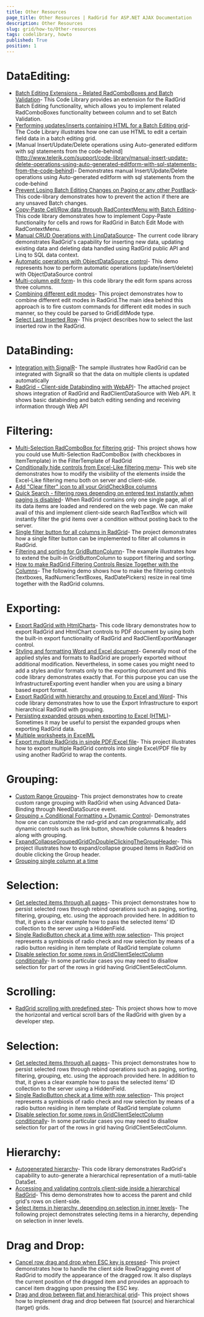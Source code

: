 ```yaml
---
title: Other Resources
page_title: Other Resources | RadGrid for ASP.NET AJAX Documentation
description: Other Resources
slug: grid/how-to/Other-resources
tags: codelibrary, howto
published: True
position: 1
---
```


# DataEditing:

* [Batch Editing Extensions - Related RadComboBoxes and Batch Validation](http://www.telerik.com/support/code-library/batch-editing-extensions---related-radcomboboxes-and-validation)-
This Code Library provides an extension for the RadGrid Batch Editing functionality, which allows you to implement related RadComboBoxes functionality between column and to set Batch Validation.
* [Performing updates/inserts containing HTML for a Batch Editing grid](http://www.telerik.com/support/code-library/performing-updates-inserts-containing-html-for-a-batch-editing-grid)-
The Code Library illustrates how one can use HTML to edit a certain field data in a batch editing grid.
* [Manual Insert/Update/Delete operations using Auto-generated editform with sql statements from the code-behind] (http://www.telerik.com/support/code-library/manual-insert-update-delete-operations-using-auto-generated-editform-with-sql-statements-from-the-code-behind)- Demonstrates manual Insert/Update/Delete operations using Auto-generated editform with sql statements from the code-behind
* [Prevent Losing Batch Editing Changes on Paging or any other PostBack](http://www.telerik.com/support/code-library/prevent-losing-batch-editing-changes-on-paging-or-any-other-postback)- This code-library demonstrates how to prevent the action if there are any unsaved Batch changes.
* [Copy-Paste Cell/Row data through RadContextMenu with Batch Editing](http://www.telerik.com/support/code-library/copy-paste-cell-row-data-through-radcontextmenu-with-batch-editing)-This code library demonstrates how to implement Copy-Paste functionality for cells and rows for RadGrid in Batch Edit Mode with RadContextMenu.
* [Manual CRUD Operations with LinqDataSource](http://www.telerik.com/support/code-library/manual-crud-operations-with-linqdatasource)- The current code library demonstrates RadGrid's capability for inserting new data, updating existing data and deleting data handled using RadGrid public API and Linq to SQL data context.
* [Automatic operations with ObjectDataSource control](http://www.telerik.com/support/code-library/automatic-operations-with-objectdatasource-control)- This demo represents how to perform automatic operations (update/insert/delete) with ObjectDataSource control
* [Multi-column edit form](http://www.telerik.com/support/code-library/multi-column-edit-form)- In this code library the edit form spans across three columns.
* [Combining different edit modes](http://www.telerik.com/support/code-library/combining-different-edit-modes)- This project demonstrates how to combine different edit modes in RadGrid.The main idea behind this approach is to fire custom commands for different edit modes in such manner, so they could be parsed to GridEditMode type.
* [Select Last Inserted Row](http://www.telerik.com/support/code-library/select-last-inserted-row)- This project describes how to select the last inserted row in the RadGrid.


# DataBinding:

* [Integration with SignalR](http://www.telerik.com/support/code-library/integration-with-signalr)- The sample illustrates how RadGrid can be integrated with SignalR so that the data on multiple clients is updated automatically
* [RadGrid - Client-side Databinding with WebAPI](http://www.telerik.com/support/code-library/radgrid---client-side-databinding-with-webapi)- The attached project shows integration of RadGrid and RadClientDataSource with Web API. It shows basic databinding and batch editing sending and receiving information through Web API


# Filtering:

* [Multi-Selection RadComboBox for filtering grid](http://www.telerik.com/support/code-library/multi-selection-radcombobox-for-filtering-grid)- This project shows how you could use Multi-Selection RadComboBox (with checkboxes in ItemTemplate) in the FilterTemplate of RadGrid
* [Conditionally hide controls from Excel-Like filtering menu](http://www.telerik.com/support/code-library/conditionally-hide-controls-from-excel-like-filtering-menu)- This web site demonstrates how to modify the visibility of the elements inside the Excel-Like filtering menu both on server and client-side.
* [Add "Clear filter" icon to all your GridCheckBox columns](http://www.telerik.com/support/code-library/add-clear-filter-icon-to-all-your-gridcheckbox-columns)
* [Quick Search - filtering rows depending on entered text instantly when paging is disabled](http://www.telerik.com/support/code-library/quick-search---filtering-rows-depending-on-entered-text-instantly-when-paging-is-disabled)- When RadGrid contains only one single page, all of its data items are loaded and rendered on the web page. We can make avail of this and implement client-side search RadTextBox which will instantly filter the grid items over a condition without posting back to the server.
* [Single filter button for all columns in RadGrid](http://www.telerik.com/support/code-library/single-filter-button-for-all-columns-in-radgrid)- The project demonstrates how a single filter button can be implemented to filter all columns in RadGrid.
* [Filtering and sorting for GridButtonColumn](http://www.telerik.com/support/code-library/filtering-and-sorting-for-gridbuttoncolumn)- The example illustrates how to extend the built-in GridButtonColumn to support filtering and sorting.
* [How to make RadGrid Filtering Controls Resize Together with the Columns](http://www.telerik.com/support/code-library/how-to-make-radgrid-filtering-controls-resize-together-with-the-columns)- The following demo shows how to make the filtering controls (textboxes, RadNumericTextBoxes, RadDatePickers) resize in real time together with the RadGrid columns.


# Exporting:

* [Export RadGrid with HtmlCharts](http://www.telerik.com/support/code-library/export-radgrid-with-htmlcharts)- This code library demonstrates how to export RadGrid and HtmlChart controls to PDF document by using both the built-in export functionality of RadGrid and RadClientExportManager control.
* [Styling and formatting Word and Excel document](http://www.telerik.com/support/code-library/styling-and-formatting-word-and-excel-document)- Generally most of the applied styles and formats to RadGrid are properly exported without additional modification. Nevertheless, in some cases you might need to add a styles and/or formats only to the exporting document and this code library demonstrates exactly that. For this purpose you can use the InfrastructureExporting event handler when you are using a binary based export format.
* [Export RadGrid with hierarchy and grouping to Excel and Word](http://www.telerik.com/support/code-library/grid-with-hierachy-and-grouping-export-to-excel)- This code library demonstrates how to use the Export Infrastructure to export hierarchical RadGrid with grouping.
* [Persisting expanded groups when exporting to Excel (HTML)](http://www.telerik.com/support/code-library/persisting-expanded-groups-when-exporting-to-excel-htm)- Sometimes it may be useful to persist the expanded groups when exporting RadGrid data.
* [Multiple worksheets in ExcelML](http://www.telerik.com/support/code-library/multiple-worksheets-in-excelml)
* [Export multiple RadGrids in single PDF/Excel file](http://www.telerik.com/support/code-library/export-multiple-radgrids-in-single-pdf-excel-file)- This project illustrates how to export multiple RadGrid controls into single Excel/PDF file by using another RadGrid to wrap the contents.


# Grouping:

* [Custom Range Grouping](http://www.telerik.com/support/code-library/custom-range-grouping)- This project demonstrates how to create custom range grouping with RadGrid when using Advanced Data-Binding through NeedDataSource event.
* [Grouping + Conditional Formatting + Dynamic Control](http://www.telerik.com/support/code-library/grouping-conditional-formatting-dynamic-control)- Demonstrates how one can customize the rad-grid and can programmatically, add dynamic controls such as link button, show/hide columns & headers along with grouping.
* [ExpandCollapseGroupedGridOnDoubleClickingTheGroupHeader](http://www.telerik.com/support/code-library/expandcollapsegroupedgridondoubleclickingthegroupheader)- This project illustrates how to expand/collapse grouped items in RadGrid on double clicking the Group header.
* [Grouping single column at a time](http://www.telerik.com/support/code-library/grouping-single-column-at-a-time)


# Selection:

* [Get selected items through all pages](www.telerik.com/support/code-library/get-selected-items-through-all-pages)- This project demonstrates how to persist selected rows through rebind operations such as paging, sorting, filtering, grouping, etc. using the approach provided here. In addition to that, it gives a clear example how to pass the selected items' ID collection to the server using a HiddenField.
* [Single RadioButton check at a time with row selection](http://www.telerik.com/support/code-library/single-radiobutton-check-at-a-time-with-row-selection)- This project represents a symbiosis of radio check and row selection by means of a radio button residing in item template of RadGrid template column
* [Disable selection for some rows in GridClientSelectColumn conditionally](http://www.telerik.com/support/code-library/disable-selection-for-some-rows-in-gridclientselectcolumn-conditionally)- In some particular cases you may need to disallow selection for part of the rows in grid having GridClientSelectColumn.


# Scrolling:
* [RadGrid scrolling with predefined step](http://www.telerik.com/support/code-library/radgrid-scrolling-with-predefined-step)- This project shows how to move the horizontal and vertical scroll bars of the RadGrid with given by a developer step.


# Selection:

* [Get selected items through all pages](www.telerik.com/support/code-library/get-selected-items-through-all-pages)- This project demonstrates how to persist selected rows through rebind operations such as paging, sorting, filtering, grouping, etc. using the approach provided here. In addition to that, it gives a clear example how to pass the selected items' ID collection to the server using a HiddenField.
* [Single RadioButton check at a time with row selection](http://www.telerik.com/support/code-library/single-radiobutton-check-at-a-time-with-row-selection)- This project represents a symbiosis of radio check and row selection by means of a radio button residing in item template of RadGrid template column
* [Disable selection for some rows in GridClientSelectColumn conditionally](http://www.telerik.com/support/code-library/disable-selection-for-some-rows-in-gridclientselectcolumn-conditionally)- In some particular cases you may need to disallow selection for part of the rows in grid having GridClientSelectColumn.


# Hierarchy:

* [Autogenerated hierarchy](http://www.telerik.com/support/code-library/autogenerated-hierarchy)- This code library demonstrates RadGrid's capability to auto-generate a hierarchical representation of a mutli-table DataSet.
* [Accessing and validating controls client-side inside a hierarchical RadGrid](http://www.telerik.com/support/code-library/accessing-and-validating-controls-client-side-inside-a-hierarchical-radgrid)- This demo demonstrates how to access the parent and child grid's rows on client-side.
* [Select items in hierarchy, depending on selection in inner levels](http://www.telerik.com/support/code-library/select-items-in-hierarchy-depending-on-selection-in-inner-levels)- The following project demonstrates selecting items in a hierarchy, depending on selection in inner levels.


# Drag and Drop:

* [Cancel row drag and drop when ESC key is pressed](http://www.telerik.com/support/code-library/cancel-row-drag-and-drop-when-esc-key-is-pressed)- This project demonstrates how to handle the client side RowDragging event of RadGrid to modify the appearance of the dragged row. It also displays the current position of the dragged item and provides an approach to cancel item dragging upon pressing the ESC key.
* [Drag and drop between flat and hierarchical grid](http://www.telerik.com/support/code-library/drag-and-drop-between-flat-and-hierarchical-grid)- This project shows how to implement drag and drop between flat (source) and hierarchical (target) grids.






